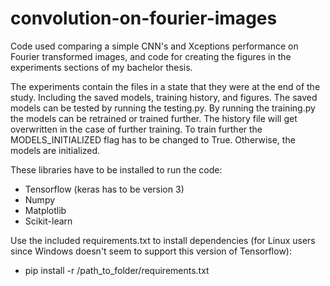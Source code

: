 # convolution-on-fourier-images
Code used comparing a simple CNN's and Xceptions performance on Fourier transformed images, and code for creating the figures in the experiments sections of my bachelor thesis.

The experiments contain the files in a state that they were at the end of the study. Including the saved models, training history, and figures. The saved models can be tested by
running the testing.py. By running the training.py the models can be retrained or trained further. The history file will get overwritten in the case of further training. To train further
the MODELS_INITIALIZED flag has to be changed to True. Otherwise, the models are initialized.

These libraries have to be installed to run the code:
- Tensorflow (keras has to be version 3) 
- Numpy
- Matplotlib
- Scikit-learn

Use the included requirements.txt to install dependencies (for Linux users since Windows doesn't seem to support this version of Tensorflow):
- pip install -r /path_to_folder/requirements.txt
